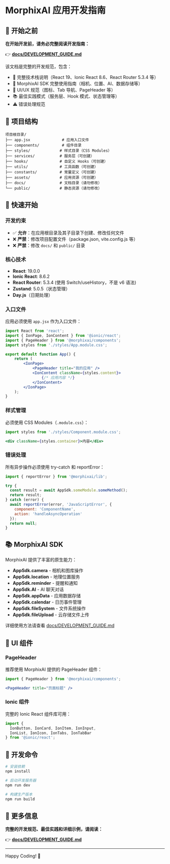 # MorphixAI 应用开发指南

## 📖 开始之前

**在开始开发前，请务必完整阅读开发指南：**

👉 **[docs/DEVELOPMENT_GUIDE.md](docs/DEVELOPMENT_GUIDE.md)**

该文档是完整的开发规范，包含：
- 🎯 完整技术栈说明（React 19、Ionic React 8.6、React Router 5.3.4 等）
- 🚀 MorphixAI SDK 完整使用指南（相机、位置、AI、数据存储等）
- 🎨 UI/UX 规范（图标、Tab 导航、PageHeader 等）
- 📚 最佳实践模式（服务层、Hook 模式、状态管理等）
- ⚠️ 错误处理规范

## 🎯 项目结构

```
项目根目录/
├── app.jsx              # 应用入口文件
├── components/          # 组件目录
├── styles/             # 样式目录（CSS Modules）
├── services/           # 服务层（可创建）
├── hooks/              # 自定义 Hooks（可创建）
├── utils/              # 工具函数（可创建）
├── constants/          # 常量定义（可创建）
├── assets/             # 应用资源（可创建）
├── docs/               # 文档目录（请勿修改）
└── public/             # 静态资源（请勿修改）
```

## 🚀 快速开始

### 开发约束

- ✅ **允许**：在应用根目录及其子目录下创建、修改任何文件
- ❌ **严禁**：修改项目配置文件（package.json, vite.config.js 等）
- ❌ **严禁**：修改 `docs/` 和 `public/` 目录

### 核心技术

- **React**: 19.0.0
- **Ionic React**: 8.6.2
- **React Router**: 5.3.4 (使用 Switch/useHistory，不是 v6 语法)
- **Zustand**: 5.0.5（状态管理）
- **Day.js**（日期处理）

### 入口文件

应用必须使用 `app.jsx` 作为入口文件：

```jsx
import React from 'react';
import { IonPage, IonContent } from '@ionic/react';
import { PageHeader } from '@morphixai/components';
import styles from './styles/App.module.css';

export default function App() {
    return (
        <IonPage>
            <PageHeader title="我的应用" />
            <IonContent className={styles.content}>
                {/* 应用内容 */}
            </IonContent>
        </IonPage>
    );
}
```

### 样式管理

必须使用 CSS Modules（`.module.css`）：

```jsx
import styles from './styles/Component.module.css';

<div className={styles.container}>内容</div>
```

### 错误处理

所有异步操作必须使用 try-catch 和 reportError：

```jsx
import { reportError } from '@morphixai/lib';

try {
  const result = await AppSdk.someModule.someMethod();
  return result;
} catch (error) {
  await reportError(error, 'JavaScriptError', {
    component: 'ComponentName',
    action: 'handleAsyncOperation'
  });
  return null;
}
```

## 📚 MorphixAI SDK

MorphixAI 提供了丰富的原生能力：

- **AppSdk.camera** - 相机和图库操作
- **AppSdk.location** - 地理位置服务
- **AppSdk.reminder** - 提醒和通知
- **AppSdk.AI** - AI 聊天对话
- **AppSdk.appData** - 应用数据存储
- **AppSdk.calendar** - 日历事件管理
- **AppSdk.fileSystem** - 文件系统操作
- **AppSdk.fileUpload** - 云存储文件上传

详细使用方法请查看 [docs/DEVELOPMENT_GUIDE.md](docs/DEVELOPMENT_GUIDE.md)

## 🎨 UI 组件

### PageHeader

推荐使用 MorphixAI 提供的 PageHeader 组件：

```jsx
import { PageHeader } from '@morphixai/components';

<PageHeader title="页面标题" />
```

### Ionic 组件

完整的 Ionic React 组件库可用：

```jsx
import { 
  IonButton, IonCard, IonItem, IonInput,
  IonList, IonIcon, IonTabs, IonTabBar
} from '@ionic/react';
```

## 🔧 开发命令

```bash
# 安装依赖
npm install

# 启动开发服务器
npm run dev

# 构建生产版本
npm run build
```

## 📖 更多信息

**完整的开发规范、最佳实践和详细示例，请阅读：**

👉 **[docs/DEVELOPMENT_GUIDE.md](docs/DEVELOPMENT_GUIDE.md)**

---

Happy Coding! 🚀

